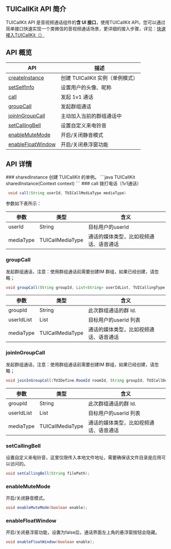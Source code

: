 ## TUICallKit API 简介

TUICallKit API 是音视频通话组件的**含 UI 接口**，使用TUICallKit API，您可以通过简单接口快速实现一个类微信的音视频通话场景，更详细的接入步骤，详见：[快速接入TUICallKit（）]()

<h2 id="TUICallKit">API 概览</h2>


| API | 描述 |
|-----|-----|
| [createInstance](#sharedinstance) | 创建 TUICallKit 实例（单例模式）|
| [setSelfInfo](#setSelfInfo) | 设置用户的头像、昵称|
| [call](#call) | 发起 1v1 通话|
| [groupCall](#groupCall) | 发起群组通话|
| [joinInGroupCall](#joinInGroupCall) | 主动加入当前的群组通话中 |
| [setCallingBell](#setCallingBell) | 设置自定义来电铃音 |
| [enableMuteMode](#enableMuteMode) | 开启/关闭静音模式 |
| [enableFloatWindow](#enableFloatWindow) | 开启/关闭悬浮窗功能 |

<h2 id="TUICallKit">API 详情</h2>
### sharedInstance
创建 TUICallKit 的单例。
```java
TUICallKit sharedInstance(Context context)
```
### call
拨打电话（1v1通话）

```java
 void call(String userId, TUICallMediaType mediaType)
```

参数如下表所示：

| 参数 | 类型 | 含义 |
|-----|-----|-----|
| userId | String | 目标用户的userId |
| mediaType | TUICallMediaType | 通话的媒体类型，比如视频通话、语音通话 |

### groupCall
发起群组通话，注意：使用群组通话前需要创建IM 群组，如果已经创建，请忽略；

```java
void groupCall(String groupId, List<String> userIdList, TUICallingType callingType)
```

| 参数 | 类型 | 含义 |
|-----|-----|-----|
| groupId | String | 此次群组通话的群 Id. |
| userIdList | List | 目标用户的userId 列表 |
| mediaType | TUICallMediaType | 通话的媒体类型，比如视频通话、语音通话 |

### joinInGroupCall
发起群组通话，注意：使用群组通话前需要创建IM 群组，如果已经创建，请忽略；

```java
void joinInGroupCall(TUIDefine.RoomId roomId, String groupId, TUICallDefine.MediaType callMediaType, TUIDefine.Callback callback);
```

| 参数 | 类型 | 含义 |
|-----|-----|-----|
| groupId | String | 此次群组通话的群 Id. |
| userIdList | List | 目标用户的userId 列表 |
| mediaType | TUICallMediaType | 通话的媒体类型，比如视频通话、语音通话 |


### setCallingBell
设置自定义来电铃音，这里仅限传入本地文件地址，需要确保该文件目录是应用可以访问的。

```java
void setCallingBell(String filePath);
```

### enableMuteMode
开启/关闭静音模式。

```java
void enableMuteMode(boolean enable);
```


### enableFloatWindow
开启/关闭悬浮窗功能，设置为false后，通话界面左上角的悬浮窗按钮会隐藏。

```java
void enableFloatWindow(boolean enable);
```

